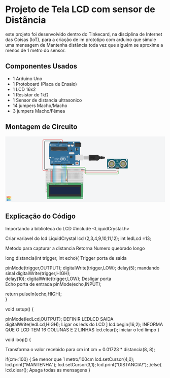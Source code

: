 # Projeto de Tela LCD com sensor de Distãncia

este projeto foi desenvolvido dentro do Tinkecard, na disciplina de Internet das Coisas 
(IoT), para a criação de im prototipo com arduino que simule uma mensagem de Mantenha distãncia
toda vez que alguém se aproxime a menos de 1 metro do sensor.

## Componentes Usados 
- 1 Arduino Uno
- 1 Protoboard (Placa de Ensaio)
- 1 LCD 16x2
- 1 Resistor de 1kΩ 
- 1 Sensor de distancia ultrasonico
- 14 jumpers Macho/Macho
- 3 jumpers Macho/Fêmea

## Montagem de Circuito

![Imagen do circuito](TelaLCDIMG.png)

## Explicação do Código

Importando a biblioteca do LCD
#include <LiquidCrystal.h>

Criar variavel do lcd
LiquidCrystal lcd (2,3,4,9,10,11,12);
int ledLcd =13;


Metodo para capturar a distancia
Retorna Numero quebrado longo

long distancia(int trigger, int echo){
Trigger porta de saida
  
pinMode(trigger,OUTPUT);
digitalWrite(trigger,LOW);
delay(5); 
mandando sinal
digitalWrite(trigger,HIGH);  
delay(10);
digitalWrite(trigger,LOW); Desligar porta    
Echo porta de entrada 
 pinMode(echo,INPUT);
  
return pulseIn(echo,HIGH);  
}

void setup()
{
  
 pinMode(ledLcd,OUTPUT); DEFINIR LEDLCD SAIDA
 digitalWrite(ledLcd,HIGH); Ligar os leds do LCD ]
 lcd.begin(16,2); INFORMA QUE O LCD TEM 16 COLUNAS E 2 LINHAS
 lcd.clear(); iniciar o lcd limpo 
}

void loop()
{
  
  Transforma o valor recebido para cm
  int cm = 0.01723 * distancia(8, 8);
  
  if(cm<100) { Se menor que 1 metro/100cm
  lcd.setCursor(4,0);
  lcd.print("MANTENHA"); 
  lcd.setCursor(3,1);
  lcd.print("DISTANCIA!"); 
  }else{
   lcd.clear(); Apaga todas as mensagens 
  }
